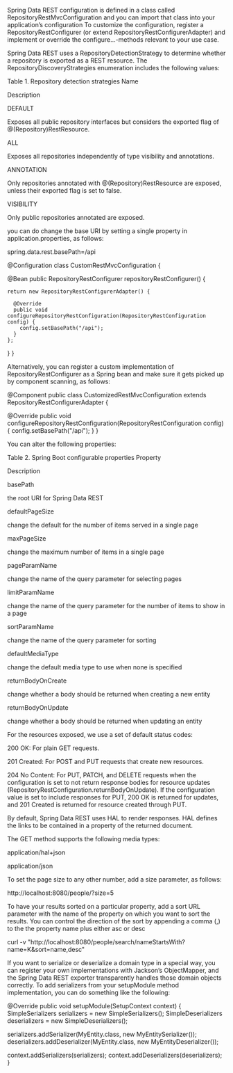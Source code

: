 Spring Data REST configuration is defined in a class called RepositoryRestMvcConfiguration and you can import that class into your application’s configuration
To customize the configuration, register a RepositoryRestConfigurer (or extend RepositoryRestConfigurerAdapter) and implement or override the configure…-methods relevant to your use case.

Spring Data REST uses a RepositoryDetectionStrategy to determine whether a repository is exported as a REST resource. The RepositoryDiscoveryStrategies enumeration includes the following values:

Table 1. Repository detection strategies
Name

Description

DEFAULT

Exposes all public repository interfaces but considers the exported flag of @(Repository)RestResource.

ALL

Exposes all repositories independently of type visibility and annotations.

ANNOTATION

Only repositories annotated with @(Repository)RestResource are exposed, unless their exported flag is set to false.

VISIBILITY

Only public repositories annotated are exposed.


 you can do change the base URI by setting a single property in application.properties, as follows:

spring.data.rest.basePath=/api

@Configuration
class CustomRestMvcConfiguration {

  @Bean
  public RepositoryRestConfigurer repositoryRestConfigurer() {

    return new RepositoryRestConfigurerAdapter() {

      @Override
      public void configureRepositoryRestConfiguration(RepositoryRestConfiguration config) {
        config.setBasePath("/api");
      }
    };
  }
}


Alternatively, you can register a custom implementation of RepositoryRestConfigurer as a Spring bean and make sure it gets picked up by component scanning, as follows:

@Component
public class CustomizedRestMvcConfiguration extends RepositoryRestConfigurerAdapter {

  @Override
  public void configureRepositoryRestConfiguration(RepositoryRestConfiguration config) {
    config.setBasePath("/api");
  }
}

You can alter the following properties:

Table 2. Spring Boot configurable properties
Property

Description

basePath

the root URI for Spring Data REST

defaultPageSize

change the default for the number of items served in a single page

maxPageSize

change the maximum number of items in a single page

pageParamName

change the name of the query parameter for selecting pages

limitParamName

change the name of the query parameter for the number of items to show in a page

sortParamName

change the name of the query parameter for sorting

defaultMediaType

change the default media type to use when none is specified

returnBodyOnCreate

change whether a body should be returned when creating a new entity

returnBodyOnUpdate

change whether a body should be returned when updating an entity


For the resources exposed, we use a set of default status codes:

200 OK: For plain GET requests.

201 Created: For POST and PUT requests that create new resources.

204 No Content: For PUT, PATCH, and DELETE requests when the configuration is set to not return response bodies for resource updates (RepositoryRestConfiguration.returnBodyOnUpdate). If the configuration value is set to include responses for PUT, 200 OK is returned for updates, and 201 Created is returned for resource created through PUT.

By default, Spring Data REST uses HAL to render responses. HAL defines the links to be contained in a property of the returned document.

The GET method supports the following media types:

application/hal+json

application/json


To set the page size to any other number, add a size parameter, as follows:

http://localhost:8080/people/?size=5

To have your results sorted on a particular property, add a sort URL parameter with the name of the property on which you want to sort the results. You can control the direction of the sort by appending a comma (,) to the the property name plus either asc or desc

curl -v "http://localhost:8080/people/search/nameStartsWith?name=K&sort=name,desc"

If you want to serialize or deserialize a domain type in a special way, you can register your own implementations with Jackson’s ObjectMapper, and the Spring Data REST exporter transparently handles those domain objects correctly. To add serializers from your setupModule method implementation, you can do something like the following:

@Override
public void setupModule(SetupContext context) {
  SimpleSerializers serializers = new SimpleSerializers();
  SimpleDeserializers deserializers = new SimpleDeserializers();

  serializers.addSerializer(MyEntity.class, new MyEntitySerializer());
  deserializers.addDeserializer(MyEntity.class, new MyEntityDeserializer());

  context.addSerializers(serializers);
  context.addDeserializers(deserializers);
}
